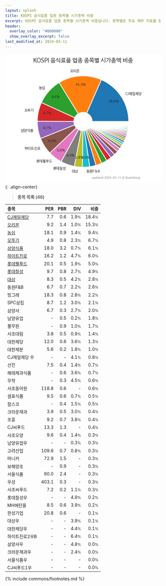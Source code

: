 ```yaml
---
layout: splash
title: KOSPI 음식료품 업종 종목별 시가총액 비중
excerpt: KOSPI 음식료품 업종 종목별 시가총액 비중입니다. 종목별로 주요 재무 지표를 함께 표시합니다.
header:
  overlay_color: "#800000"
  show_overlay_excerpt: false
last_modified_at: 2024-03-11
---
```



![KOSPI 음식료품 업종 종목별 시가총액 비중](/stats/sector/images/kospi_업종_음식료품_종목.png){: .align-center}


> **종목 목록 (46)**<a id="list"></a>

| **종목** | **PER** | **PBR** | **DIV** | **비중** |
| :------- | ------: | ------: | ------: | -------: |
| [CJ제일제당](/097950/) | 7.7 | 0.6 | 1.9<small>%</small> | 18.4<small>%</small> |
| [오리온](/271560/) | 9.2 | 1.4 | 1.0<small>%</small> | 15.3<small>%</small> |
| [농심](/004370/) | 18.1 | 0.9 | 1.4<small>%</small> | 9.4<small>%</small> |
| [오뚜기](/007310/) | 4.9 | 0.8 | 2.3<small>%</small> | 6.7<small>%</small> |
| [삼양식품](/003230/) | 18.0 | 3.2 | 0.7<small>%</small> | 6.1<small>%</small> |
| [하이트진로](/000080/) | 16.2 | 1.2 | 4.7<small>%</small> | 6.0<small>%</small> |
| [롯데웰푸드](/280360/) | 20.1 | 0.5 | 1.9<small>%</small> | 5.0<small>%</small> |
| [롯데칠성](/005300/) | 9.7 | 0.8 | 2.7<small>%</small> | 4.9<small>%</small> |
| [대상](/001680/) | 8.3 | 0.5 | 4.2<small>%</small> | 2.8<small>%</small> |
| 동원F&B | 6.7 | 0.7 | 2.2<small>%</small> | 2.6<small>%</small> |
| 빙그레 | 18.3 | 0.8 | 2.8<small>%</small> | 2.2<small>%</small> |
| SPC삼립 | 8.7 | 1.2 | 3.0<small>%</small> | 2.1<small>%</small> |
| 삼양사 | 6.7 | 0.3 | 2.7<small>%</small> | 2.0<small>%</small> |
| 남양유업 | - | 0.5 | 0.2<small>%</small> | 1.8<small>%</small> |
| 풀무원 | - | 0.9 | 1.0<small>%</small> | 1.7<small>%</small> |
| 사조대림 | 3.8 | 0.5 | 0.9<small>%</small> | 1.4<small>%</small> |
| 대한제당 | 12.0 | 0.6 | 3.6<small>%</small> | 1.3<small>%</small> |
| 대한제분 | 5.6 | 0.2 | 1.8<small>%</small> | 1.0<small>%</small> |
| CJ제일제당 우 | - | - | 4.1<small>%</small> | 0.8<small>%</small> |
| 선진 | 7.5 | 0.4 | 1.4<small>%</small> | 0.7<small>%</small> |
| 해태제과식품 | - | 0.6 | 3.6<small>%</small> | 0.7<small>%</small> |
| 무학 | - | 0.3 | 4.5<small>%</small> | 0.6<small>%</small> |
| 사조동아원 | 118.8 | 0.6 | - | 0.6<small>%</small> |
| 샘표식품 | 9.5 | 0.6 | 0.7<small>%</small> | 0.5<small>%</small> |
| 팜스코 | - | 0.4 | 1.5<small>%</small> | 0.5<small>%</small> |
| 크라운제과 | 3.9 | 0.5 | 3.0<small>%</small> | 0.4<small>%</small> |
| 조흥 | 9.2 | 0.7 | 3.8<small>%</small> | 0.4<small>%</small> |
| CJ씨푸드 | 13.3 | 1.3 | - | 0.4<small>%</small> |
| 사조오양 | 9.6 | 0.4 | 1.4<small>%</small> | 0.3<small>%</small> |
| 남양유업우 | - | - | 0.3<small>%</small> | 0.3<small>%</small> |
| 고려산업 | 109.6 | 0.7 | 0.8<small>%</small> | 0.3<small>%</small> |
| 마니커 | 72.9 | 1.5 | - | 0.3<small>%</small> |
| 보해양조 | - | 0.9 | - | 0.3<small>%</small> |
| 서울식품 | 90.0 | 2.4 | - | 0.3<small>%</small> |
| 우성 | 403.1 | 0.3 | - | 0.3<small>%</small> |
| 사조씨푸드 | 7.2 | 0.2 | 1.1<small>%</small> | 0.3<small>%</small> |
| 롯데칠성우 | - | - | 4.9<small>%</small> | 0.2<small>%</small> |
| MH에탄올 | 8.5 | 0.6 | 3.9<small>%</small> | 0.2<small>%</small> |
| 한성기업 | 20.8 | 0.6 | - | 0.1<small>%</small> |
| 대상우 | - | - | 3.9<small>%</small> | 0.1<small>%</small> |
| 대한제당우 | - | - | 4.4<small>%</small> | 0.1<small>%</small> |
| 하이트진로2우B | - | - | 6.4<small>%</small> | 0.1<small>%</small> |
| 삼양사우 | - | - | 4.8<small>%</small> | 0.0<small>%</small> |
| 크라운제과우 | - | - | 2.4<small>%</small> | 0.0<small>%</small> |
| 서울식품우 | - | - | - | 0.0<small>%</small> |
| CJ씨푸드1우 | - | - | - | 0.0<small>%</small> |

{% include commons/footnotes.md %}